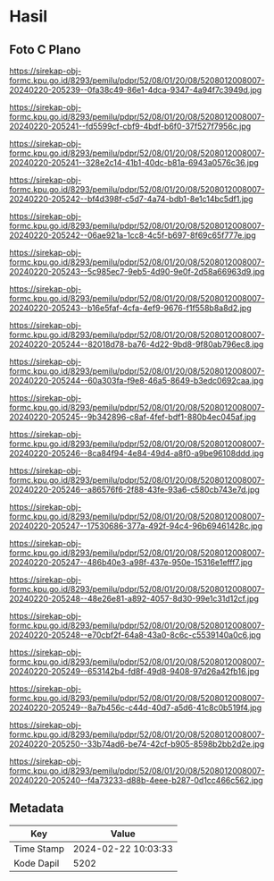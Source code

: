 # Hasil

## Foto C Plano

https://sirekap-obj-formc.kpu.go.id/8293/pemilu/pdpr/52/08/01/20/08/5208012008007-20240220-205239--0fa38c49-86e1-4dca-9347-4a94f7c3949d.jpg

https://sirekap-obj-formc.kpu.go.id/8293/pemilu/pdpr/52/08/01/20/08/5208012008007-20240220-205241--fd5599cf-cbf9-4bdf-b6f0-37f527f7956c.jpg

https://sirekap-obj-formc.kpu.go.id/8293/pemilu/pdpr/52/08/01/20/08/5208012008007-20240220-205241--328e2c14-41b1-40dc-b81a-6943a0576c36.jpg

https://sirekap-obj-formc.kpu.go.id/8293/pemilu/pdpr/52/08/01/20/08/5208012008007-20240220-205242--bf4d398f-c5d7-4a74-bdb1-8e1c14bc5df1.jpg

https://sirekap-obj-formc.kpu.go.id/8293/pemilu/pdpr/52/08/01/20/08/5208012008007-20240220-205242--06ae921a-1cc8-4c5f-b697-8f69c65f777e.jpg

https://sirekap-obj-formc.kpu.go.id/8293/pemilu/pdpr/52/08/01/20/08/5208012008007-20240220-205243--5c985ec7-9eb5-4d90-9e0f-2d58a66963d9.jpg

https://sirekap-obj-formc.kpu.go.id/8293/pemilu/pdpr/52/08/01/20/08/5208012008007-20240220-205243--b16e5faf-4cfa-4ef9-9676-f1f558b8a8d2.jpg

https://sirekap-obj-formc.kpu.go.id/8293/pemilu/pdpr/52/08/01/20/08/5208012008007-20240220-205244--82018d78-ba76-4d22-9bd8-9f80ab796ec8.jpg

https://sirekap-obj-formc.kpu.go.id/8293/pemilu/pdpr/52/08/01/20/08/5208012008007-20240220-205244--60a303fa-f9e8-46a5-8649-b3edc0692caa.jpg

https://sirekap-obj-formc.kpu.go.id/8293/pemilu/pdpr/52/08/01/20/08/5208012008007-20240220-205245--9b342896-c8af-4fef-bdf1-880b4ec045af.jpg

https://sirekap-obj-formc.kpu.go.id/8293/pemilu/pdpr/52/08/01/20/08/5208012008007-20240220-205246--8ca84f94-4e84-49d4-a8f0-a9be96108ddd.jpg

https://sirekap-obj-formc.kpu.go.id/8293/pemilu/pdpr/52/08/01/20/08/5208012008007-20240220-205246--a86576f6-2f88-43fe-93a6-c580cb743e7d.jpg

https://sirekap-obj-formc.kpu.go.id/8293/pemilu/pdpr/52/08/01/20/08/5208012008007-20240220-205247--17530686-377a-492f-94c4-96b69461428c.jpg

https://sirekap-obj-formc.kpu.go.id/8293/pemilu/pdpr/52/08/01/20/08/5208012008007-20240220-205247--486b40e3-a98f-437e-950e-15316e1efff7.jpg

https://sirekap-obj-formc.kpu.go.id/8293/pemilu/pdpr/52/08/01/20/08/5208012008007-20240220-205248--48e26e81-a892-4057-8d30-99e1c31d12cf.jpg

https://sirekap-obj-formc.kpu.go.id/8293/pemilu/pdpr/52/08/01/20/08/5208012008007-20240220-205248--e70cbf2f-64a8-43a0-8c6c-c5539140a0c6.jpg

https://sirekap-obj-formc.kpu.go.id/8293/pemilu/pdpr/52/08/01/20/08/5208012008007-20240220-205249--653142b4-fd8f-49d8-9408-97d26a42fb16.jpg

https://sirekap-obj-formc.kpu.go.id/8293/pemilu/pdpr/52/08/01/20/08/5208012008007-20240220-205249--8a7b456c-c44d-40d7-a5d6-41c8c0b519f4.jpg

https://sirekap-obj-formc.kpu.go.id/8293/pemilu/pdpr/52/08/01/20/08/5208012008007-20240220-205250--33b74ad6-be74-42cf-b905-8598b2bb2d2e.jpg

https://sirekap-obj-formc.kpu.go.id/8293/pemilu/pdpr/52/08/01/20/08/5208012008007-20240220-205240--f4a73233-d88b-4eee-b287-0d1cc466c562.jpg


## Metadata

| Key        | Value               |
| ---------- | ------------------- |
| Time Stamp | 2024-02-22 10:03:33 |
| Kode Dapil | 5202                |



